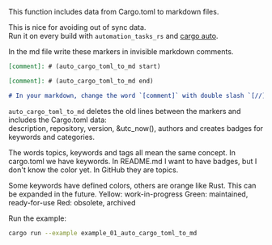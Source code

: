 [//]: # (auto_md_to_doc_comments segment start A)

<!-- markdownlint-disable -->

This function includes data from Cargo.toml to markdown files.  

This is nice for avoiding out of sync data.  
Run it on every build with `automation_tasks_rs` and [cargo auto](https://crates.io/crates/cargo-auto).  
  
In the md file write these markers in invisible markdown comments.

```markdown
[comment]: # (auto_cargo_toml_to_md start)

[comment]: # (auto_cargo_toml_to_md end)

# In your markdown, change the word `[comment]` with double slash `[//]`.
```

`auto_cargo_toml_to_md` deletes the old lines between the markers and includes the Cargo.toml data:  
description, repository, version, &utc_now(), authors and creates badges for keywords and categories.

The words topics, keywords and tags all mean the same concept.
In cargo.toml we have keywords.
In README.md I want to have badges, but I don't know the color yet.
In GitHub they are topics.

Some keywords have defined colors, others are orange like Rust.
This can be expanded in the future.
Yellow: work-in-progress
Green: maintained, ready-for-use
Red: obsolete, archived

Run the example:  

```bash
cargo run --example example_01_auto_cargo_toml_to_md
```

[//]: # (auto_md_to_doc_comments segment end A)
